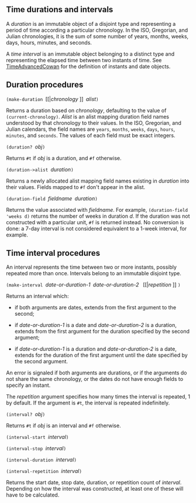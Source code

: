 ## Time durations and intervals

A *duration* is an immutable object of a disjoint type and representing a period of time according a particular chronology.  In the ISO, Gregorian, and Julian chronologies, it is the sum of
some number of years, months, weeks, days, hours, minutes, and seconds.

A *time interval* is an immutable object belonging to a distinct type and representing the elapsed time between two instants of time.  See [TimeAdvancedCowan](TimeAdvancedCowan.md) for the definition of instants and date objects.

## Duration procedures

`(make-duration `[[|*chronology* ]]` `*alist*`)`

Returns a duration based on *chronology*, defaulting to the value of `(current-chronology)`.  *Alist* is an alist mapping duration field names understood by that chronology to their values.  In the ISO, Gregorian, and Julian calendars, the field names are
`years`, `months`, `weeks`, `days`, `hours`, `minutes`, and `seconds`.
The values of each field must be exact integers.

`(duration? `*obj*`)`

Returns `#t` if *obj* is a duration, and `#f` otherwise.

`(duration->alist `*duration*`)`

Returns a newly allocated alist mapping field names existing in *duration* into their values.  Fields mapped to `#f` don't appear in the alist.

`(duration-field `*fieldname*` `*duration*`)`

Returns the value associated with *fieldname*.  For example, `(duration-field 'weeks d)` returns the number of weeks in duration *d*.  If the duration was not constructed with a
particular unit, `#f` is returned instead.  No conversion is done: a 7-day interval is not considered equivalent to a 1-week interval, for example.


## Time interval procedures

An interval represents the time between two or more instants, possibly repeated more than once.  Intervals belong to an immutable disjoint type.

`(make-interval `*date-or-duration-1*` `*date-or-duration-2*` ` [[|*repetition* ]] `)`

Returns an interval which:

* if both arguments are dates, extends from the first argument to the second;

* if *date-or-duration-1* is a date and *date-or-duration-2* is a duration, extends from the first argument for the duration specified by the second argument;

* if *date-or-duration-1* is a duration and *date-or-duration-2* is a date, extends for the duration of the first argument until the date specified by the second argument.

An error is signaled if both arguments are durations, or if the arguments do not share the same chronology, or the dates do not have enough fields to specify an instant.

The *repetition* argument specifies how many times the interval is repeated, 1 by default.  If the argument is `#t`, the interval is repeated indefinitely.

`(interval? `*obj*`)`

Returns `#t` if *obj* is an interval and `#f` otherwise.

`(interval-start `*interval*`)`

`(interval-stop `*interval*`)`

`(interval-duration `*interval*`)`

`(interval-repetition `*interval*`)`

Returns the start date, stop date, duration, or repetition count of *interval*.  Depending on how the interval was constructed, at least one of these will have to be calculated.
